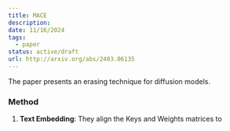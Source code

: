 ```yaml
---
title: MACE
description: 
date: 11/16/2024
tags:
  - paper
status: active/draft
url: http://arxiv.org/abs/2403.06135
---
```

The paper presents an erasing technique for diffusion models. 

### Method 
1. **Text Embedding**: They align the Keys and Weights matrices to 